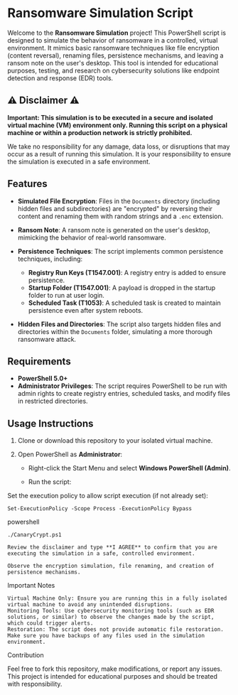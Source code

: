 # Ransomware Simulation Script

Welcome to the **Ransomware Simulation** project! This PowerShell script is designed to simulate the behavior of ransomware in a controlled, virtual environment. It mimics basic ransomware techniques like file encryption (content reversal), renaming files, persistence mechanisms, and leaving a ransom note on the user's desktop. This tool is intended for educational purposes, testing, and research on cybersecurity solutions like endpoint detection and response (EDR) tools.

## ⚠️ Disclaimer ⚠️

**Important: This simulation is to be executed in a secure and isolated virtual machine (VM) environment only. Running this script on a physical machine or within a production network is strictly prohibited.**

We take no responsibility for any damage, data loss, or disruptions that may occur as a result of running this simulation. It is your responsibility to ensure the simulation is executed in a safe environment.

## Features

- **Simulated File Encryption**: Files in the `Documents` directory (including hidden files and subdirectories) are "encrypted" by reversing their content and renaming them with random strings and a `.enc` extension.
  
- **Ransom Note**: A ransom note is generated on the user's desktop, mimicking the behavior of real-world ransomware.

- **Persistence Techniques**: The script implements common persistence techniques, including:
  - **Registry Run Keys (T1547.001)**: A registry entry is added to ensure persistence.
  - **Startup Folder (T1547.001)**: A payload is dropped in the startup folder to run at user login.
  - **Scheduled Task (T1053)**: A scheduled task is created to maintain persistence even after system reboots.

- **Hidden Files and Directories**: The script also targets hidden files and directories within the `Documents` folder, simulating a more thorough ransomware attack.

## Requirements

- **PowerShell 5.0+**
- **Administrator Privileges**: The script requires PowerShell to be run with admin rights to create registry entries, scheduled tasks, and modify files in restricted directories.

## Usage Instructions

1. Clone or download this repository to your isolated virtual machine.
   
2. Open PowerShell as **Administrator**:
   - Right-click the Start Menu and select **Windows PowerShell (Admin)**.
  
   - Run the script:

Set the execution policy to allow script execution (if not already set):

    Set-ExecutionPolicy -Scope Process -ExecutionPolicy Bypass
powershell

    ./CanaryCrypt.ps1

    Review the disclaimer and type **I AGREE** to confirm that you are executing the simulation in a safe, controlled environment.

    Observe the encryption simulation, file renaming, and creation of persistence mechanisms.

Important Notes

    Virtual Machine Only: Ensure you are running this in a fully isolated virtual machine to avoid any unintended disruptions.
    Monitoring Tools: Use cybersecurity monitoring tools (such as EDR solutions, or similar) to observe the changes made by the script, which could trigger alerts.
    Restoration: The script does not provide automatic file restoration. Make sure you have backups of any files used in the simulation environment.

Contribution

Feel free to fork this repository, make modifications, or report any issues. This project is intended for educational purposes and should be treated with responsibility.



